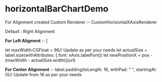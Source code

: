 # horizontalBarChartDemo

For Alignment created Custom Renderer :- CustomHorizontalXAxisRenderer


Default : Right Alignment

**For Left Aligment** :-
[

   let maxWidth:CGFloat = 96// Update as per your needs
   let actualSize = label.size(withAttributes: [.font: xAxis.labelFont])
   let newPositionX = pos - (maxWidth - actualSize.width)](url)
   
  
**For Center Alignment** :-
label.padding(toLength: 16, withPad: " ", startingAt: 0)// Update from 16 as per your needs
    
    
   
   
